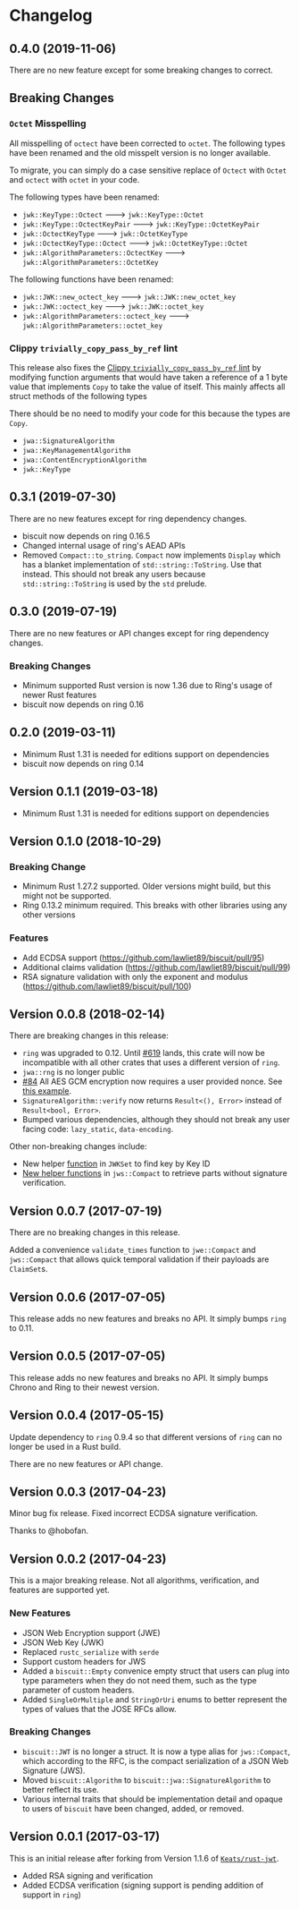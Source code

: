 # Changelog

## 0.4.0 (2019-11-06)

There are no new feature except for some breaking changes to correct.

## Breaking Changes

### `Octet` Misspelling

All misspelling of `octect` have been corrected to `octet`. The following
types have been renamed and the old misspelt version is no longer available.

To migrate, you can simply do a case sensitive replace of `Octect` with `Octet` and
`octect` with `octet` in your code.

The following types have been renamed:

- `jwk::KeyType::Octect` 🡒 `jwk::KeyType::Octet`
- `jwk::KeyType::OctectKeyPair` 🡒 `jwk::KeyType::OctetKeyPair`
- `jwk::OctectKeyType` 🡒 `jwk::OctetKeyType`
- `jwk::OctectKeyType::Octect` 🡒 `jwk::OctetKeyType::Octet`
- `jwk::AlgorithmParameters::OctectKey` 🡒 `jwk::AlgorithmParameters::OctetKey`

The following functions have been renamed:

- `jwk::JWK::new_octect_key` 🡒 `jwk::JWK::new_octet_key`
- `jwk::JWK::octect_key` 🡒 `jwk::JWK::octet_key`
- `jwk::AlgorithmParameters::octect_key` 🡒 `jwk::AlgorithmParameters::octet_key`

### Clippy `trivially_copy_pass_by_ref` lint

This release also fixes the
[Clippy `trivially_copy_pass_by_ref` lint](https://rust-lang.github.io/rust-clippy/master/index.html#trivially_copy_pass_by_ref)
by modifying function arguments that would have taken a reference of a 1 byte value that
implements `Copy` to take the value of itself. This mainly affects all struct methods
of the following types

There should be no need to modify your code for this because the types are `Copy`.

- `jwa::SignatureAlgorithm`
- `jwa::KeyManagementAlgorithm`
- `jwa::ContentEncryptionAlgorithm`
- `jwk::KeyType`

## 0.3.1 (2019-07-30)

There are no new features except for ring dependency changes.

- biscuit now depends on ring 0.16.5
- Changed internal usage of ring's AEAD APIs
- Removed `Compact::to_string`. `Compact` now implements `Display` which has a blanket
  implementation of `std::string::ToString`. Use that instead. This should not break any
  users because `std::string::ToString` is used by the `std` prelude.

## 0.3.0 (2019-07-19)

There are no new features or API changes except for ring dependency changes.

### Breaking Changes

- Minimum supported Rust version is now 1.36 due to Ring's usage of newer Rust features
- biscuit now depends on ring 0.16

## 0.2.0 (2019-03-11)

- Minimum Rust 1.31 is needed for editions support on dependencies
- biscuit now depends on ring 0.14

## Version 0.1.1 (2019-03-18)

- Minimum Rust 1.31 is needed for editions support on dependencies

## Version 0.1.0 (2018-10-29)

### Breaking Change

- Minimum Rust 1.27.2 supported. Older versions might build, but this might not be supported.
- Ring 0.13.2 minimum required. This breaks with other libraries using any other versions

### Features

- Add ECDSA support (https://github.com/lawliet89/biscuit/pull/95)
- Additional claims validation (https://github.com/lawliet89/biscuit/pull/99)
- RSA signature validation with only the exponent and modulus (https://github.com/lawliet89/biscuit/pull/100)

## Version 0.0.8 (2018-02-14)

There are breaking changes in this release:

- `ring` was upgraded to 0.12. Until [#619](https://github.com/briansmith/ring/pull/619) lands,
this crate will now be incompatible with all other crates that uses a different version of `ring`.
- `jwa::rng` is no longer public
- [#84](https://github.com/lawliet89/biscuit/pull/84) All AES GCM encryption now requires a user
provided nonce. See [this example](https://lawliet89.github.io/biscuit/biscuit/type.JWE.html).
- `SignatureAlgorithm::verify` now returns `Result<(), Error>` instead of `Result<bool, Error>`.
- Bumped various dependencies, although they should not break any user facing code: `lazy_static`,
`data-encoding`.

Other non-breaking changes include:

- New helper
[function](https://lawliet89.github.io/biscuit/biscuit/jwk/struct.JWKSet.html#method.find) in `JWKSet` to find key by Key ID
- [New helper functions](https://github.com/lawliet89/biscuit/pull/88) in `jws::Compact` to retrieve
parts without signature verification.

## Version 0.0.7 (2017-07-19)

There are no breaking changes in this release.

Added a convenience `validate_times` function to `jwe::Compact` and `jws::Compact` that allows
quick temporal validation if their payloads are `ClaimSet`s.

## Version 0.0.6 (2017-07-05)

This release adds no new features and breaks no API. It simply bumps `ring` to 0.11.

## Version 0.0.5 (2017-07-05)

This release adds no new features and breaks no API. It simply bumps Chrono and Ring to their newest version.

## Version 0.0.4 (2017-05-15)

Update dependency to `ring` 0.9.4 so that different versions of `ring` can no longer be used in a Rust build.

There are no new features or API change.

## Version 0.0.3 (2017-04-23)

Minor bug fix release. Fixed incorrect ECDSA signature verification.

Thanks to @hobofan.

## Version 0.0.2 (2017-04-23)

This is a major breaking release. Not all algorithms, verification, and features are
supported yet.

### New Features

- JSON Web Encryption support (JWE)
- JSON Web Key (JWK)
- Replaced `rustc_serialize` with `serde`
- Support custom headers for JWS
- Added a `biscuit::Empty` convenice empty struct that users can plug into type parameters when they do
not need them, such as the type parameter of custom headers.
- Added `SingleOrMultiple` and `StringOrUri` enums to better represent the types of values that the JOSE
RFCs allow.

### Breaking Changes

- `biscuit::JWT` is no longer a struct. It is now a type alias for `jws::Compact`, which according
to the RFC, is the compact serialization of a JSON Web Signature (JWS).
- Moved `biscuit::Algorithm` to `biscuit::jwa::SignatureAlgorithm` to better reflect its use.
- Various internal traits that should be implementation detail and opaque to users of `biscuit` have been
changed, added, or removed.

## Version 0.0.1 (2017-03-17)

This is an initial release after forking from Version 1.1.6 of [`Keats/rust-jwt`](https://github.com/Keats/rust-jwt).

- Added RSA signing and verification
- Added ECDSA verification (signing support is pending addition of support in `ring`)
